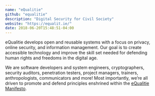 ```yaml
---
name: "eQualitie"
github: "equalitie"
description: "Digital Security for Civil Society"
website: "https://equalit.ie/"
date: 2018-06-20T15:48:51-04:00
---
```


eQualitie develops open and reusable systems with a focus on privacy, online
security, and information management.  Our goal is to create accessible
technology and improve the skill set needed for defending human rights and
freedoms in the digital age.

We are software developers and system engineers, cryptographers, security
auditors, penetration testers, project managers, trainers, anthropologists,
communicators and more!  Most importantly, we’re all driven to promote and
defend principles enshrined within the
[eQualitie Manifesto](https://equalit.ie/equalit-ie-manifesto/).
